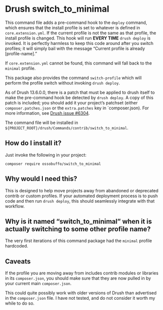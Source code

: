 # Drush switch_to_minimal

This command file adds a pre-command hook to the `deploy` command, which
ensures that the install profile is set to whatever is defined in
`core.extension.yml`. If the current profile is not the same as that
profile, the install profile is changed. This hook will run **EVERY TIME**
`drush deploy` is invoked. It is perfectly harmless to keep this code
around after you switch profiles; it will simply bail with the message
“Current profile is already \[profile-name].”

If `core.extension.yml` cannot be found, this command will fall back
to the `minimal` profile.

This package also provides the command `switch-profile` which will
perform the profile switch without invoking `drush deploy`.

As of Drush 13.6.0.0, there is a patch that must be applied to drush
itself to make the pre-command hook be detected by `drush deploy`.
A copy of this patch is included; you should add it your project’s
patchset (either `composer.patches.json` or the `extra.patches` key
in `composer.json). For more information, see
[Drush issue #6304](https://github.com/drush-ops/drush/issues/6304).

The command file will be installed in `${PROJECT_ROOT}/drush/Commands/contrib/switch_to_minimal`.

## How do I install it?

Just invoke the following in your project:

```
composer require ossobuffo/switch_to_minimal
```

## Why would I need this?

This is designed to help move projects away from abandoned or deprecated
contrib or custom profiles. If your automated deployment process is to
push code and then run `drush deploy`, this should seamlessly integrate
with that workflow.

## Why is it named “switch_to_minimal” when it is actually switching to some other profile name?

The very first iterations of this command package had the `minimal` profile
hardcoded.

## Caveats

If the profile you are moving away from includes contrib modules or libraries
in its `composer.json`, you should make sure that they are now pulled in by
your current main `composer.json`.

This could quite possibly work with older versions of Drush than
advertised in the `composer.json` file. I have not tested, and do not
consider it worth my while to do so.
